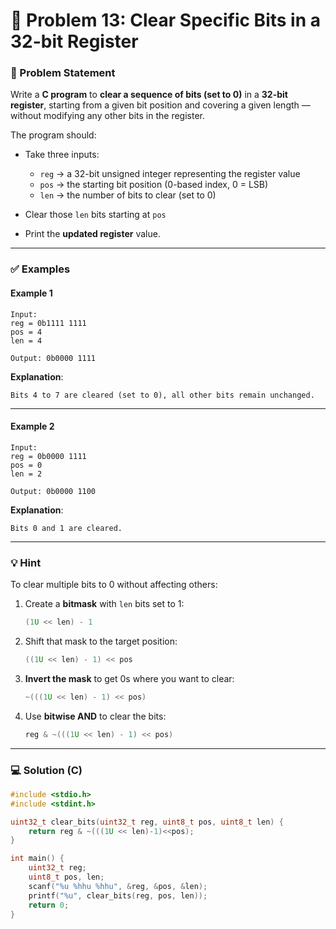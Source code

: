 # 🧩 Problem 13: Clear Specific Bits in a 32-bit Register

### 📝 Problem Statement

Write a **C program** to **clear a sequence of bits (set to 0)** in a **32-bit register**, starting from a given bit position and covering a given length — without modifying any other bits in the register.

The program should:

* Take three inputs:

  * `reg` → a 32-bit unsigned integer representing the register value
  * `pos` → the starting bit position (0-based index, 0 = LSB)
  * `len` → the number of bits to clear (set to 0)
* Clear those `len` bits starting at `pos`
* Print the **updated register** value.

---

### ✅ Examples

#### Example 1

```
Input:
reg = 0b1111 1111
pos = 4
len = 4

Output: 0b0000 1111
```

**Explanation**:
```
Bits 4 to 7 are cleared (set to 0), all other bits remain unchanged.
```

---

#### Example 2

```
Input:
reg = 0b0000 1111
pos = 0
len = 2

Output: 0b0000 1100
```

**Explanation**:
```
Bits 0 and 1 are cleared.
```

---

### 💡 Hint

To clear multiple bits to 0 without affecting others:

1. Create a **bitmask** with `len` bits set to 1:

   ```c
   (1U << len) - 1
   ```
2. Shift that mask to the target position:

   ```c
   ((1U << len) - 1) << pos
   ```
3. **Invert the mask** to get 0s where you want to clear:

   ```c
   ~(((1U << len) - 1) << pos)
   ```
4. Use **bitwise AND** to clear the bits:

   ```c
   reg & ~(((1U << len) - 1) << pos)
   ```

---

### 💻 Solution (C)

```c
#include <stdio.h>
#include <stdint.h>

uint32_t clear_bits(uint32_t reg, uint8_t pos, uint8_t len) {
    return reg & ~(((1U << len)-1)<<pos);
}

int main() {
    uint32_t reg;
    uint8_t pos, len;
    scanf("%u %hhu %hhu", &reg, &pos, &len);
    printf("%u", clear_bits(reg, pos, len));
    return 0;
}
```